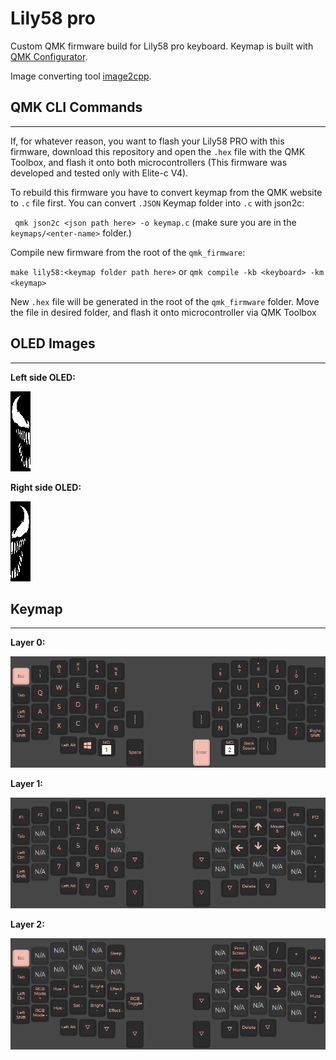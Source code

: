 # Lily58 pro

Custom QMK firmware build for Lily58 pro keyboard. Keymap is built with [QMK Configurator](https://config.qmk.fm/#/lily58/rev1/LAYOUT).

Image converting tool [image2cpp](https://javl.github.io/image2cpp/).


## QMK CLI Commands
---
If, for whatever reason, you want to flash your Lily58 PRO with this firmware, download this repository and open the `.hex` file with the QMK Toolbox, and flash it onto both microcontrollers (This firmware was developed and tested only with Elite-c V4).

To rebuild this firmware you have to convert keymap from the QMK website to `.c` file first. You can convert `.JSON` Keymap folder into `.c` with json2c:

` qmk json2c <json path here> -o keymap.c`
(make sure you are in the `keymaps/<enter-name>` folder.)

Compile new firmware from the root of the `qmk_firmware`:

`make lily58:<keymap folder path here>` or `qmk compile -kb <keyboard> -km <keymap>`

New `.hex` file will be generated in the root of the `qmk_firmware` folder. Move the file in desired folder, and flash it onto microcontroller via QMK Toolbox


## OLED Images
---
**Left side OLED:**

![Image](OLED-left.png)

**Right side OLED:**

![Image](OLED-right.png)


## Keymap
---
**Layer 0:**

![Image](Layer0.png)

**Layer 1:**

![Image](Layer1.png)

**Layer 2:**

![Image](Layer2.png)
